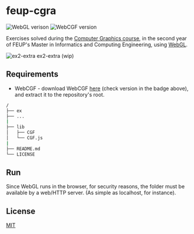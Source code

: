# feup-cgra

![WebGL verison](https://img.shields.io/badge/WebGL-1.0-b0274e)
![WebCGF version](https://img.shields.io/badge/WebCGF-2.0.5-blue)

Exercises solved during the [Computer Graphics course](https://sigarra.up.pt/feup/en/UCURR_GERAL.FICHA_UC_VIEW?pv_ocorrencia_id=436438), in the second year of FEUP's Master in Informatics and Computing Engineering, using [WebGL](https://www.khronos.org/webgl/wiki).

![ex2-extra](https://i.imgur.com/ZCknIll.png)
ex2-extra (wip)

## Requirements

* WebCGF - download WebCGF [here](https://paginas.fe.up.pt/~ruirodrig/pub/sw/webcgf/docs/#) (check version in the badge above), and extract it to the repository's root.

```bash
/
├── ex
├── ...
|
├── lib
│   ├── CGF
│   └── CGF.js
|
├── README.md
└── LICENSE
```

## Run

Since WebGL runs in the browser, for security reasons, the folder must be available by a web/HTTP server. (As simple as localhost, for instance).

## License

[MIT](https://opensource.org/licenses/MIT)
